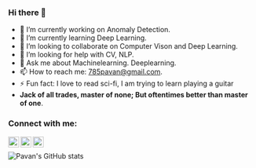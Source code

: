 ### Hi there 👋

<!--
**785pavan/785pavan** is a ✨ _special_ ✨ repository because its `README.md` (this file) appears on your GitHub profile.-->


<!-- Here are some ideas to get you started: -->

- 🔭 I’m currently working on Anomaly Detection.
- 🌱 I’m currently learning Deep Learning.
- 👯 I’m looking to collaborate on Computer Vison and Deep Learning.
- 🤔 I’m looking for help with CV, NLP.
- 💬 Ask me about Machinelearning. Deeplearning.
- 📫 How to reach me: 785pavan@gmail.com.
- ⚡ Fun fact: I love to read sci-fi, I am trying to learn playing a guitar
- **Jack of all trades, master of none; But oftentimes better than master of one**.

### Connect with me:

[<img align="left" alt="zephyr_347 | Twitter" width="22px" src="https://img.icons8.com/nolan/64/twitter.png"/>][twitter]
[<img align="left" alt="kandapagari | LinkedIn" width="22px" src="https://img.icons8.com/nolan/64/linkedin.png" />][linkedin]
[<img align="left" alt="abhi_pavan_insta | Instagram" width="22px" src="https://img.icons8.com/nolan/64/instagram-new.png" />][instagram]
<br />

![Pavan's GitHub stats](https://github-readme-stats.vercel.app/api?username=kandapagari&theme=tokyonight)

[twitter]: https://twitter.com/zephyr_347
[instagram]: https://instagram.com/abhi_pavan_insta/
[linkedin]: https://linkedin.com/in/kandapagari
